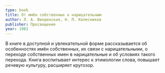 ```yaml
---
type: book
title: От имён собственных к нарицательным
author: Л. А. Введенская, Н. П. Колесников
publisher: Просвещение
year: 1981
---
```


В книге в доступной и увлекательной форме рассказывается об особенностях имён собственных, их связи с нарицательными, о переходе собственных имен в нарицательные и об условиях такого перехода.
Книга воспитывает интерес к этимологии слова, повышает речевую культуру, расширяет кругозор.
